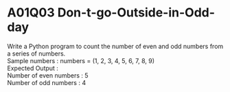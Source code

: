 # A01Q03 Don-t-go-Outside-in-Odd-day
Write a Python program to count the number of even and odd numbers from a series of numbers.    
Sample numbers : numbers = (1, 2, 3, 4, 5, 6, 7, 8, 9)   
Expected Output :  
Number of even numbers : 5  
Number of odd numbers : 4
